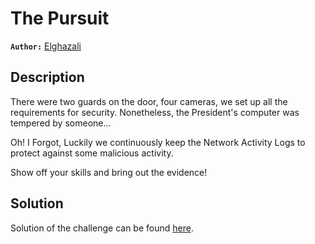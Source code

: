 # The Pursuit

**`Author:`** [Elghazali](https://github.com/Elghazali-99)

## Description

There were two guards on the door,  four cameras, we set up all the requirements for security. Nonetheless, the President's computer was tempered by someone...  

Oh! I Forgot, Luckily we continuously keep the Network Activity Logs to protect against some malicious activity.  

Show off your skills and bring out the evidence!

## Solution

Solution of the challenge can be found [here](solution/).
